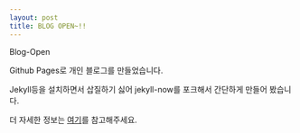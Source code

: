```yaml
---
layout: post
title: BLOG OPEN~!!
---
```


Blog-Open

Github Pages로 개인 블로그를 만들었습니다.

Jekyll등을 설치하면서 삽질하기 싫어 jekyll-now를 포크해서 간단하게 만들어 봤습니다.

더 자세한 정보는 [여기](https://github.com/barryclark/jekyll-now)를 참고해주세요.
